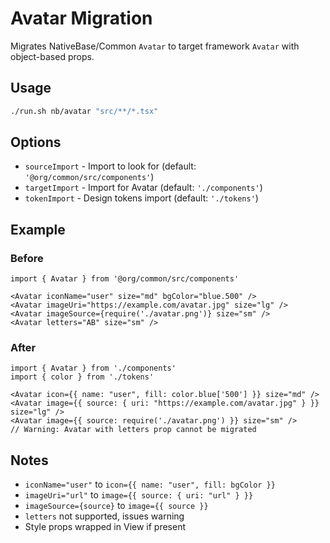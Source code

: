 # Avatar Migration

Migrates NativeBase/Common `Avatar` to target framework `Avatar` with object-based props.

## Usage

```bash
./run.sh nb/avatar "src/**/*.tsx"
```

## Options

- `sourceImport` - Import to look for (default: `'@org/common/src/components'`)
- `targetImport` - Import for Avatar (default: `'./components'`)
- `tokenImport` - Design tokens import (default: `'./tokens'`)

## Example

### Before

```tsx
import { Avatar } from '@org/common/src/components'

<Avatar iconName="user" size="md" bgColor="blue.500" />
<Avatar imageUri="https://example.com/avatar.jpg" size="lg" />
<Avatar imageSource={require('./avatar.png')} size="sm" />
<Avatar letters="AB" size="sm" />
```

### After

```tsx
import { Avatar } from './components'
import { color } from './tokens'

<Avatar icon={{ name: "user", fill: color.blue['500'] }} size="md" />
<Avatar image={{ source: { uri: "https://example.com/avatar.jpg" } }} size="lg" />
<Avatar image={{ source: require('./avatar.png') }} size="sm" />
// Warning: Avatar with letters prop cannot be migrated
```

## Notes

- `iconName="user"` to `icon={{ name: "user", fill: bgColor }}`
- `imageUri="url"` to `image={{ source: { uri: "url" } }}`
- `imageSource={source}` to `image={{ source }}`
- `letters` not supported, issues warning
- Style props wrapped in View if present
